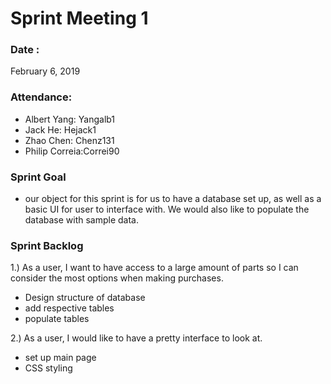 # Sprint Meeting 1

### Date : 
February 6, 2019

### Attendance:
* Albert Yang: Yangalb1
* Jack He: Hejack1
* Zhao Chen: Chenz131 
* Philip Correia:Correi90

### Sprint Goal
* our object for this sprint is for us to have a database set up, as well as a basic UI for user to interface with. 
We would also like to populate the database with sample data.

### Sprint Backlog
1.) As a user, I want to have access to a large amount of parts so I can consider the most options when making purchases.
* Design structure of database 
* add respective tables
* populate tables

2.) As a user, I would like to have a pretty interface to look at.
* set up main page
* CSS styling
